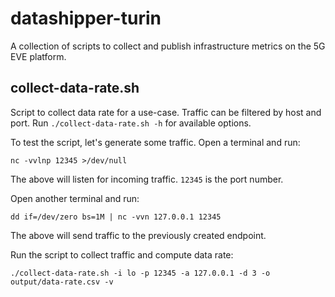 # datashipper-turin

A collection of scripts to collect and publish infrastructure metrics on the 5G EVE platform.

## collect-data-rate.sh

Script to collect data rate for a use-case.
Traffic can be filtered by host and port.
Run `./collect-data-rate.sh -h` for available options.

To test the script, let's generate some traffic.
Open a terminal and run:
```shell script
nc -vvlnp 12345 >/dev/null
```

The above will listen for incoming traffic.
`12345` is the port number.

Open another terminal and run:
```shell script
dd if=/dev/zero bs=1M | nc -vvn 127.0.0.1 12345
```
The above will send traffic to the previously created endpoint.

Run the script to collect traffic and compute data rate:

```shell script
./collect-data-rate.sh -i lo -p 12345 -a 127.0.0.1 -d 3 -o output/data-rate.csv -v
```
